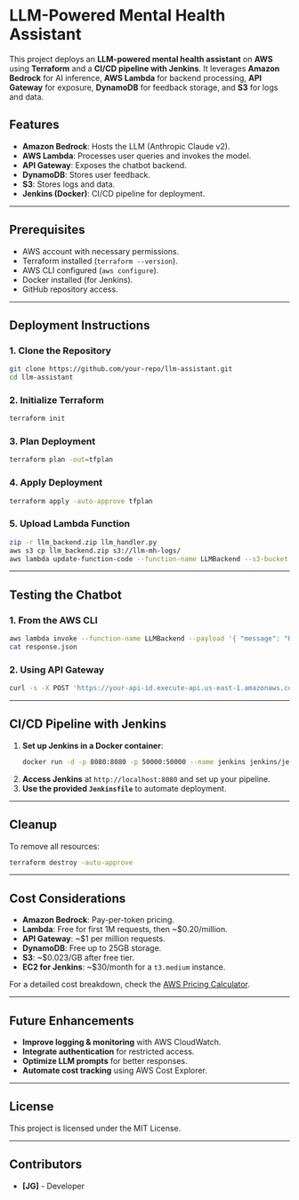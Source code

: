 # LLM-Powered Mental Health Assistant

This project deploys an **LLM-powered mental health assistant** on **AWS** using **Terraform** and a **CI/CD pipeline with Jenkins**. It leverages **Amazon Bedrock** for AI inference, **AWS Lambda** for backend processing, **API Gateway** for exposure, **DynamoDB** for feedback storage, and **S3** for logs and data.

## Features

- **Amazon Bedrock**: Hosts the LLM (Anthropic Claude v2).
- **AWS Lambda**: Processes user queries and invokes the model.
- **API Gateway**: Exposes the chatbot backend.
- **DynamoDB**: Stores user feedback.
- **S3**: Stores logs and data.
- **Jenkins (Docker)**: CI/CD pipeline for deployment.

---

## Prerequisites

- AWS account with necessary permissions.
- Terraform installed (`terraform --version`).
- AWS CLI configured (`aws configure`).
- Docker installed (for Jenkins).
- GitHub repository access.

---

## Deployment Instructions

### 1. Clone the Repository

```sh
git clone https://github.com/your-repo/llm-assistant.git
cd llm-assistant
```

### 2. Initialize Terraform

```sh
terraform init
```

### 3. Plan Deployment

```sh
terraform plan -out=tfplan
```

### 4. Apply Deployment

```sh
terraform apply -auto-approve tfplan
```

### 5. Upload Lambda Function

```sh
zip -r llm_backend.zip llm_handler.py
aws s3 cp llm_backend.zip s3://llm-mh-logs/
aws lambda update-function-code --function-name LLMBackend --s3-bucket llm-mh-logs --s3-key llm_backend.zip
```

---

## Testing the Chatbot

### 1. From the AWS CLI

```sh
aws lambda invoke --function-name LLMBackend --payload '{ "message": "How can I manage stress?" }' response.json
cat response.json
```

### 2. Using API Gateway

```sh
curl -s -X POST 'https://your-api-id.execute-api.us-east-1.amazonaws.com/prod/backend' -H 'Content-Type: application/json' -d '{ "message": "How can I manage stress?" }'
```

---

## CI/CD Pipeline with Jenkins

1. **Set up Jenkins in a Docker container**:
   ```sh
   docker run -d -p 8080:8080 -p 50000:50000 --name jenkins jenkins/jenkins:lts
   ```
2. **Access Jenkins** at `http://localhost:8080` and set up your pipeline.
3. **Use the provided `Jenkinsfile`** to automate deployment.

---

## Cleanup

To remove all resources:

```sh
terraform destroy -auto-approve
```

---

## Cost Considerations

- **Amazon Bedrock**: Pay-per-token pricing.
- **Lambda**: Free for first 1M requests, then ~$0.20/million.
- **API Gateway**: ~$1 per million requests.
- **DynamoDB**: Free up to 25GB storage.
- **S3**: ~$0.023/GB after free tier.
- **EC2 for Jenkins**: ~$30/month for a `t3.medium` instance.

For a detailed cost breakdown, check the [AWS Pricing Calculator](https://calculator.aws/).

---

## Future Enhancements

- **Improve logging & monitoring** with AWS CloudWatch.
- **Integrate authentication** for restricted access.
- **Optimize LLM prompts** for better responses.
- **Automate cost tracking** using AWS Cost Explorer.

---

## License

This project is licensed under the MIT License.

---

## Contributors

- **[JG]** - Developer

